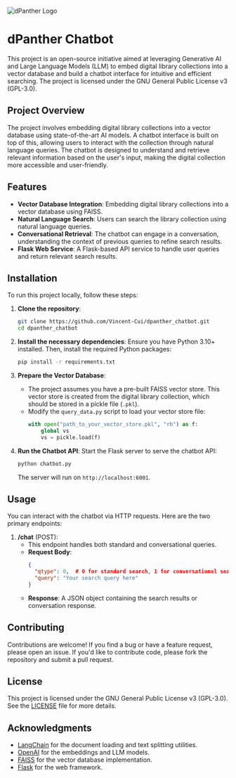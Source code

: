 ![dPanther Logo](https://dpanther.fiu.edu/dpanther/dpmain/Images/branding_dpanther_lg.png)

# dPanther Chatbot

This project is an open-source initiative aimed at leveraging Generative AI and Large Language Models (LLM) to embed digital library collections into a vector database and build a chatbot interface for intuitive and efficient searching. The project is licensed under the GNU General Public License v3 (GPL-3.0).

## Project Overview

The project involves embedding digital library collections into a vector database using state-of-the-art AI models. A chatbot interface is built on top of this, allowing users to interact with the collection through natural language queries. The chatbot is designed to understand and retrieve relevant information based on the user's input, making the digital collection more accessible and user-friendly.

## Features

- **Vector Database Integration**: Embedding digital library collections into a vector database using FAISS.
- **Natural Language Search**: Users can search the library collection using natural language queries.
- **Conversational Retrieval**: The chatbot can engage in a conversation, understanding the context of previous queries to refine search results.
- **Flask Web Service**: A Flask-based API service to handle user queries and return relevant search results.

## Installation

To run this project locally, follow these steps:

1. **Clone the repository**:
   ```bash
   git clone https://github.com/Vincent-Cui/dpanther_chatbot.git
   cd dpanther_chatbot
   ```

2. **Install the necessary dependencies**:
   Ensure you have Python 3.10+ installed. Then, install the required Python packages:
   ```bash
   pip install -r requirements.txt
   ```

3. **Prepare the Vector Database**:
   - The project assumes you have a pre-built FAISS vector store. This vector store is created from the digital library collection, which should be stored in a pickle file (`.pkl`).
   - Modify the `query_data.py` script to load your vector store file:
     ```python
     with open("path_to_your_vector_store.pkl", "rb") as f:
         global vs
         vs = pickle.load(f)
     ```

4. **Run the Chatbot API**:
   Start the Flask server to serve the chatbot API:
   ```bash
   python chatbot.py
   ```
   The server will run on `http://localhost:6001`.

## Usage

You can interact with the chatbot via HTTP requests. Here are the two primary endpoints:

1. **/chat** (POST): 
   - This endpoint handles both standard and conversational queries.
   - **Request Body**:
     ```json
     {
       "qtype": 0,  # 0 for standard search, 1 for conversational search
       "query": "Your search query here"
     }
     ```
   - **Response**: A JSON object containing the search results or conversation response.

## Contributing

Contributions are welcome! If you find a bug or have a feature request, please open an issue. If you'd like to contribute code, please fork the repository and submit a pull request.

## License

This project is licensed under the GNU General Public License v3 (GPL-3.0). See the [LICENSE](LICENSE) file for more details.

## Acknowledgments

- [LangChain](https://github.com/hwchase17/langchain) for the document loading and text splitting utilities.
- [OpenAI](https://openai.com/) for the embeddings and LLM models.
- [FAISS](https://github.com/facebookresearch/faiss) for the vector database implementation.
- [Flask](https://flask.palletsprojects.com/) for the web framework.
